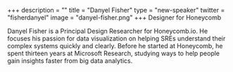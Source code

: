 +++
description = ""
title = "Danyel Fisher"
type = "new-speaker"
twitter = "fisherdanyel"
image = "danyel-fisher.png"
+++
Designer for Honeycomb

Danyel Fisher is a Principal Design Researcher for Honeycomb.io. He focuses his passion for data visualization on helping SREs understand their complex systems quickly and clearly. Before he started at Honeycomb, he spent thirteen years at Microsoft Research, studying ways to help people gain insights faster from big data analytics.